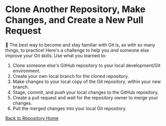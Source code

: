 # Clone Another Repository, Make Changes, and Create a New Pull Request

:100: The best way to become and stay familiar with Git is, as with so many things, to practice! Here's a challenge to help you _and_ someone else improve your Git skills. Use what you learned to:

1. Clone someone else's GitHub repository to your local development/Git environment.
2. Create your own local branch for the cloned repository.
3. Make changes to your local copy of the Git repository, within your new branch.
4. Stage, commit, and push your local changes to the GitHub repository.
5. Create a pull request and wait for the repository owner to merge your changes.
6. Pull the merged changes into your local Git repository.

[Back to Repository Home](../index.md "Back to Repository Home")
